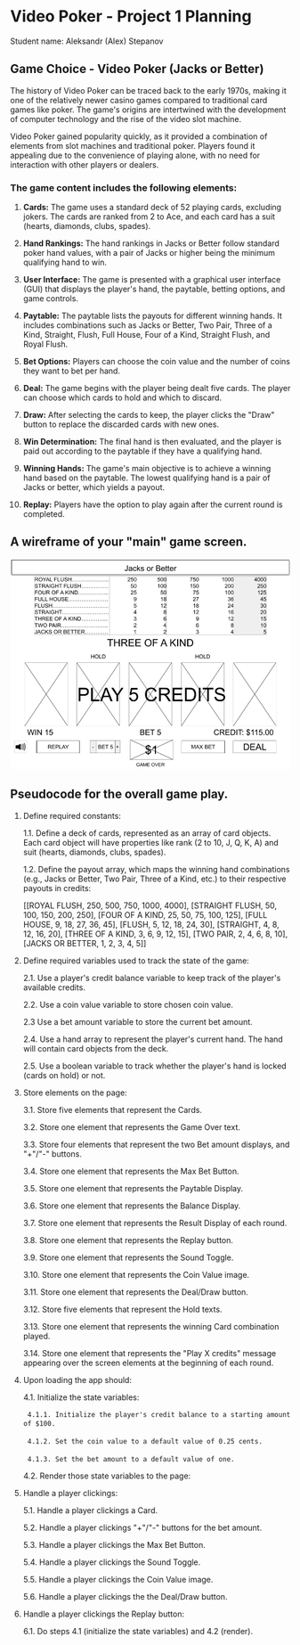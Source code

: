 # Video Poker - Project 1 Planning

Student name: Aleksandr (Alex) Stepanov

## Game Choice - Video Poker (Jacks or Better)

The history of Video Poker can be traced back to the early 1970s, making it one of the relatively newer casino games compared to traditional card games like poker. The game's origins are intertwined with the development of computer technology and the rise of the video slot machine.

Video Poker gained popularity quickly, as it provided a combination of elements from slot machines and traditional poker. Players found it appealing due to the convenience of playing alone, with no need for interaction with other players or dealers.

### The game content includes the following elements:

1. __Cards:__ The game uses a standard deck of 52 playing cards, excluding jokers. The cards are ranked from 2 to Ace, and each card has a suit (hearts, diamonds, clubs, spades).

2. __Hand Rankings:__ The hand rankings in Jacks or Better follow standard poker hand values, with a pair of Jacks or higher being the minimum qualifying hand to win.

3. __User Interface:__ The game is presented with a graphical user interface (GUI) that displays the player's hand, the paytable, betting options, and game controls.

4. __Paytable:__ The paytable lists the payouts for different winning hands. It includes combinations such as Jacks or Better, Two Pair, Three of a Kind, Straight, Flush, Full House, Four of a Kind, Straight Flush, and Royal Flush.

5. __Bet Options:__ Players can choose the coin value and the number of coins they want to bet per hand.

6. __Deal:__ The game begins with the player being dealt five cards. The player can choose which cards to hold and which to discard.

7. __Draw:__ After selecting the cards to keep, the player clicks the "Draw" button to replace the discarded cards with new ones.

8. __Win Determination:__ The final hand is then evaluated, and the player is paid out according to the paytable if they have a qualifying hand.

9. __Winning Hands:__ The game's main objective is to achieve a winning hand based on the paytable. The lowest qualifying hand is a pair of Jacks or better, which yields a payout.

10. __Replay:__ Players have the option to play again after the current round is completed.

## A wireframe of your "main" game screen.
![Video Poker Wireframe](../assets/Video%20Poker%20Wireframe1.png)

## Pseudocode for the overall game play.

1. Define required constants:

    1.1. Define a deck of cards, represented as an array of card objects. Each card object will have properties like rank (2 to 10, J, Q, K, A) and suit (hearts, diamonds, clubs, spades).

    1.2. Define the payout array, which maps the winning hand combinations (e.g., Jacks or Better, Two Pair, Three of a Kind, etc.) to their respective payouts in credits:

    [[ROYAL FLUSH,        250,     500,     750,     1000,    4000],
    [STRAIGHT FLUSH,      50,      100,     150,     200,     250],
    [FOUR OF A KIND,      25,      50,      75,      100,     125],
    [FULL HOUSE,          9,       18,      27,      36,      45],
    [FLUSH,               5,       12,      18,      24,      30],
    [STRAIGHT,            4,       8,       12,      16,      20],
    [THREE OF A KIND,     3,       6,       9,       12,      15],
    [TWO PAIR,            2,       4,       6,       8,       10],
    [JACKS OR BETTER,     1,       2,       3,       4,       5]]

2. Define required variables used to track the state of the game:

    2.1. Use a player's credit balance variable to keep track of the player's available credits.

    2.2. Use a coin value variable to store chosen coin value.
    
    2.3 Use a bet amount variable to store the current bet amount.
    
    2.4. Use a hand array to represent the player's current hand. The hand will contain card objects from the deck.
    
    2.5. Use a boolean variable to track whether the player's hand is locked (cards on hold) or not.

3. Store elements on the page:

    3.1. Store five elements that represent the Cards.

    3.2. Store one element that represents the Game Over text.

    3.3. Store four elements that represent the two Bet amount displays, and "+"/"-" buttons.

    3.4. Store one element that represents the Max Bet Button.

    3.5. Store one element that represents the Paytable Display.

    3.6. Store one element that represents the Balance Display.

    3.7. Store one element that represents the Result Display of each round.

    3.8. Store one element that represents the Replay button.

    3.9. Store one element that represents the Sound Toggle.

    3.10. Store one element that represents the Coin Value image.

    3.11. Store one element that represents the Deal/Draw button.

    3.12. Store five elements that represent the Hold texts.

    3.13. Store one element that represents the winning Card combination played.

    3.14. Store one element that represents the "Play X credits" message appearing over the screen elements at the beginning of each round.



4. Upon loading the app should:

    4.1. Initialize the state variables:

        4.1.1. Initialize the player's credit balance to a starting amount of $100.

        4.1.2. Set the coin value to a default value of 0.25 cents.

        4.1.3. Set the bet amount to a default value of one.


    4.2. Render those state variables to the page:


5. Handle a player clickings:

    5.1. Handle a player clickings a Card.

    5.2. Handle a player clickings "+"/"-" buttons for the bet amount.

    5.3. Handle a player clickings the Max Bet Button.

    5.4. Handle a player clickings the Sound Toggle.

    5.5. Handle a player clickings the Coin Value image.

    5.6. Handle a player clickings the the Deal/Draw button.

6. Handle a player clickings the Replay button:

    6.1. Do steps 4.1 (initialize the state variables) and 4.2 (render).

    